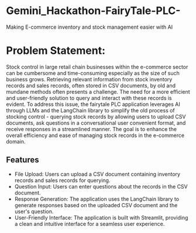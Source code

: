 # Gemini_Hackathon-FairyTale-PLC-
Making E-commerce inventory and stock management easier with AI

# Problem Statement:
Stock control in large retail chain businesses within the e-commerce sector can be cumbersome and time-consuming especially as the size of such business grows. Retrieving relevant information from stock inventory records and sales records, often stored in CSV documents, by old and mundane methods often presents a challenge. The need for a more efficient and user-friendly solution to query and interact with these records is evident. To address this issue, the fairytale PLC application leverages AI through LLMs and the LangChain library to simplify the old process of stocking control - querying stock records by allowing users to upload CSV documents, ask questions in a conversational user convenient format, and receive responses in a streamlined manner. The goal is to enhance the overall efficiency and ease of managing stock records in the e-commerce domain.


## Features

- File Upload: Users can upload a CSV document containing inventory records and sales records for querying.
- Question Input: Users can enter questions about the records in the CSV document.
- Response Generation: The application uses the LangChain library to generate responses based on the uploaded CSV document and the user's question.
- User-Friendly Interface: The application is built with Streamlit, providing a clean and intuitive interface for a seamless user experience.



